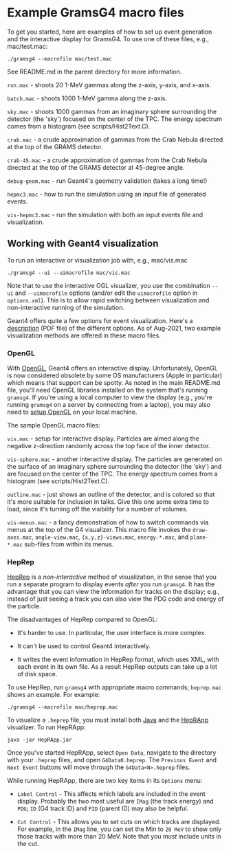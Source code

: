 # Example GramsG4 macro files

To get you started, here are examples of how to set up event
generation and the interactive display for GramsG4. To use one of
these files, e.g., mac/test.mac:

    ./gramsg4 --macrofile mac/test.mac

See README.md in the parent directory for more information. 

`run.mac` - shoots 20 1-MeV gammas along the z-axis, y-axis, and x-axis.

`batch.mac` - shoots 1000 1-MeV gamma along the z-axis.

`sky.mac` - shoots 1000 gammas from an imaginary sphere surrounding
the detector (the 'sky') focused on the center of the TPC. The energy
spectrum comes from a histogram (see scripts/Hist2Text.C).

`crab.mac` - a crude approximation of gammas from the Crab Nebula
directed at the top of the GRAMS detector.

`crab-45.mac` - a crude approximation of gammas from the Crab Nebula
directed at the top of the GRAMS detector at 45-degree angle.

`debug-geom.mac` - run Geant4's geometry validation (takes a long time!)

`hepmc3.mac` - how to run the simulation using an input file of
generated events.

`vis-hepmc3.mac` - run the simulation with both an input events file
and visualization.

## Working with Geant4 visualization

To run an interactive or visualization job with, e.g., mac/vis.mac

    ./gramsg4 --ui --uimacrofile mac/vis.mac

Note that to use the interactive OGL visualizer, you use the combination `--ui` and `--uimacrofile`
options (and/or edit the `uimacrofile` option in `options.xml`). This is to allow rapid switching
between visualization and non-interactive running of the simulation.  

Geant4 offers quite a few options for event visualization. Here's a [description](https://www.slac.stanford.edu/xorg/geant4/tutorial/MC2015G4WS/Visualization.pdf) 
(PDF file) of the different options. As of Aug-2021, two example visualization methods are offered
in these macro files.

### OpenGL

With [OpenGL](https://en.wikipedia.org/wiki/OpenGL), Geant4 offers an interactive
display. Unfortunately, OpenGL is now considered obsolete by some OS manufacturers
(Apple in particular) which means that support can be spotty. As noted in the 
main README.md file, you'll need OpenGL libraries installed on the system that's
running `gramsg4`. If you're using a local computer to view the display (e.g., you're running
`gramsg4` on a server by connecting from a laptop), you may
also need to [setup OpenGL](https://twiki.nevis.columbia.edu/twiki/bin/view/Main/X11OnLaptops)
on your local machine. 

The sample OpenGL macro files:

`vis.mac` - setup for interactive display. Particles are aimed along
the negative z-direction randomly across the top face of the inner
detector.

`vis-sphere.mac` - another interactive display. The particles are
generated on the surface of an imaginary sphere surrounding the
detector (the 'sky') and are focused on the center of the TPC. The
energy spectrum comes from a histogram (see scripts/Hist2Text.C).

`outline.mac` - just shows an outline of the detector, and is colored
so that it's more suitable for inclusion in talks. Give this one some
extra time to load, since it's turning off the visibility for a number
of volumes.

`vis-menus.mac` - a fancy demonstration of how to switch commands via
menus at the top of the G4 visualizer. This macro file invokes the
`draw-axes.mac`, `angle-view.mac`, `{x,y,z}-views.mac`,
`energy-*.mac`, and `plane-*.mac` sub-files from within its menus.

### HepRep

[HepRep](https://www.slac.stanford.edu/~perl/heprep/) is a *non-interactive* method of
visualization, in the sense that you run a separate program to display events 
*after* you run `gramsg4`. It has the advantage
that you can view the information for tracks on the display; e.g., instead of just
seeing a track you can also view the PDG code and energy of the particle.

The disadvantages of HepRep compared to OpenGL:

   - It's harder to use. In particular, the user interface is more complex. 

   - It can't be used to control Geant4 interactively.
   
   - It writes the event information in HepRep format, which uses XML, with each event
   in its own file. As a result HepRep outputs can take up a lot of disk space.
   
To use HepRep, run `gramsg4` with appropriate macro commands; `heprep.mac` shows
an example. For example:

    ./gramsg4 --macrofile mac/heprep.mac

To visualize a `.heprep` file, you must install both 
[Java](https://java.com/en/download/help/download_options.html)
and the [HepRApp](https://www.slac.stanford.edu/~perl/HepRApp/) visualizer. To run
HepRApp:

    java -jar HepRApp.jar 
   
Once you've started HepRApp, select `Open Data`, navigate to the directory with your `.heprep`
files, and open `G4Data0.heprep`. The `Previous Event` and `Next Event` buttons will move through the
`G4Data<N>.heprep` files. 
    
While running HepRApp, there are two key items in its `Options` menu: 

   - `Label Control` - This affects which labels are included in the event display. Probably
   the two most useful are `IMag` (the track energy) and `PDG`; `ID` (G4 track ID) and
   `PID` (parent ID) may also be helpful. 
   
   - `Cut Control` - This allows you to set cuts on which tracks are displayed. For example, in the `IMag`
   line, you can set the Min to `20 MeV` to show only those tracks with more than 20 MeV. Note
   that you *must* include units in the cut. 
